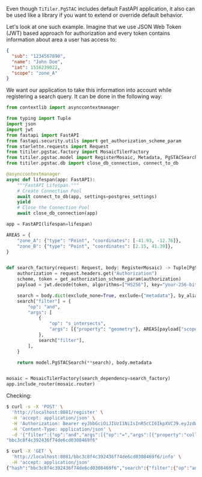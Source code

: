 Even though `TiTiler.PgSTAC` includes default FastAPI application,
it also can be used like a library if you want to extend or
override default behavior.

Let's look at one such example. Imagine that we use JSON Web Token (JWT)
based approach for authorization and every token contains information
about area a user has access to:

```json
{
  "sub": "1234567890",
  "name": "John Doe",
  "iat": 1516239022,
  "scope": "zone_A"
}
```

We want our application to take this information into account while
registering a search query. It can be done in the following way:

```python
from contextlib import asynccontextmanager

from typing import Tuple
import json
import jwt
from fastapi import FastAPI
from fastapi.security.utils import get_authorization_scheme_param
from starlette.requests import Request
from titiler.pgstac.factory import MosaicTilerFactory
from titiler.pgstac.model import RegisterMosaic, Metadata, PgSTACSearch
from titiler.pgstac.db import close_db_connection, connect_to_db

@asynccontextmanager
async def lifespan(app: FastAPI):
    """FastAPI Lifespan."""
    # Create Connection Pool
    await connect_to_db(app, settings=postgres_settings)
    yield
    # Close the Connection Pool
    await close_db_connection(app)

app = FastAPI(lifespan=lifespan)

AREAS = {
    "zone_A": {"type": "Point", "coordinates": [-41.93, -12.76]},
    "zone_B": {"type": "Point", "coordinates": [2.15, 41.39]},
}


def search_factory(request: Request, body: RegisterMosaic) -> Tuple[PgSTACSearch, Metadata]:
    authorization = request.headers.get("Authorization")
    scheme, token = get_authorization_scheme_param(authorization)
    payload = jwt.decode(token, algorithms=["HS256"], key="your-256-bit-secret")

    search = body.dict(exclude_none=True, exclude={"metadata"}, by_alias=True)
    search["filter"] = {
        "op": "and",
        "args": [
            {
                "op": "s_intersects",
                "args": [{"property": "geometry"}, AREAS[payload["scope"]]],
            },
            search["filter"],
        ],
    }

    return model.PgSTACSearch(**search), body.metadata


mosaic = MosaicTilerFactory(search_dependency=search_factory)
app.include_router(mosaic.router)
```

Checking:

```bash
$ curl -s -X 'POST' \
  'http://localhost:8081/register' \
  -H 'accept: application/json' \
  -H 'Authorization: Bearer eyJhbGciOiJIUzI1NiIsInR5cCI6IkpXVCJ9.eyJzdWIiOiIxMjM0NTY3ODkwIiwibmFtZSI6IkpvaG4gRG9lIiwiaWF0IjoxNTE2MjM5MDIyLCJzY29wZSI6InpvbmVfQSJ9.BelzluX7v7kYObix2KSyy1T5gEOQYQn_pyNO5Ri0gWo' \
  -H 'Content-Type: application/json' \
  -d '{"filter":{"op":"and","args":[{"op":"=","args":[{"property":"collection"},"l1"]}]}}' | jq '.id'
"bbc3c8f4c392436f74de6cd0308469f6"

$ curl -X 'GET' \
  'http://localhost:8081/bbc3c8f4c392436f74de6cd0308469f6/info' \
  -H 'accept: application/json'
{"hash":"bbc3c8f4c392436f74de6cd0308469f6","search":{"filter":{"op":"and","args":[{"op":"s_intersects","args":[{"property":"geometry"},{"type":"Point","coordinates":[-41.93,-12.76]}]},{"op":"and","args":[{"op":"=","args":[{"property":"collection"},"l1"]}]}]}},"_where":"(  ( st_intersects(geometry, '0101000020E6100000D7A3703D0AF744C085EB51B81E8529C0'::geometry) and  ( (collection_id = 'l1') )  )  )  ","orderby":"datetime DESC, id DESC","lastused":"2022-02-23T13:00:04.090757+00:00","usecount":3,"metadata":{"type":"mosaic"}}
```
